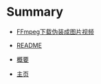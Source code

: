 # Summary

- [FFmpeg下载伪装成图片视频](./chapter_1.md)
- [README](./README.md)
- [概要](./SUMMARY.md)

- [主页](https://qingdog.github.io/)
